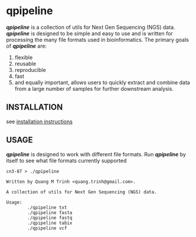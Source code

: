 qpipeline
=========

**_qpipeline_** is a collection of utils for Next Gen Sequencing (NGS) data.  **_qpipeline_** is designed to be simple and easy to use and is written for processing the many file formats used in bioinformatics.  The primary goals of **_qpipeline_** are:  
1. flexible
2. reusable
3. reproducible
4. fast
5. and equally important, allows users to quickly extract and combine data from a large number of samples for further downstream analysis.

## INSTALLATION
see [installation instructions](INSTALLATION.md)
## USAGE
**_qpipeline_** is designed to work with different file formats.  Run **_qpipeline_** by itself to see what file formats currently supported
```
cn3-87 > ./qpipeline 

Written by Quang M Trinh <quang.trinh@gmail.com>. 

A collection of utils for Next Gen Sequencing (NGS) data.

Usage:
        ./qpipeline txt 
        ./qpipeline fasta
        ./qpipeline fastq
        ./qpipeline tabix
        ./qpipeline vcf 
```

